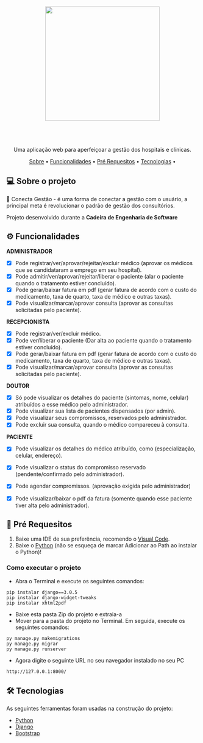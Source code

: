 <h1 align="center">
<img src="https://user-images.githubusercontent.com/82779533/152694763-81546442-8f00-4144-a12c-f6bd92bfea2b.png" width="300px" />
</h1>
<br><br>
<p align="center">Uma aplicação web para aperfeiçoar a gestão dos hospitais e clínicas.</p>

<p align="center">
 <a href="#-sobre-o-projeto">Sobre</a> •
 <a href="#-funcionalidades">Funcionalidades</a> •
 <a href="#-Pré-Requesitos">Pré Requesitos</a> • 
 <a href="#-tecnologias">Tecnologias</a> • 
</p>

## 💻 Sobre o projeto

:hospital: Conecta Gestão - é uma forma de conectar a gestão com o usuário, a principal meta é revolucionar o padrão de gestão dos consultórios.

Projeto desenvolvido durante a **Cadeira de Engenharia de Software** 

## ⚙️ Funcionalidades

**ADMINISTRADOR**
  - [x] Pode registrar/ver/aprovar/rejeitar/excluir médico (aprovar os médicos que se candidataram a emprego em seu hospital).
  - [x] Pode admitir/ver/aprovar/rejeitar/liberar o paciente (alar o paciente quando o tratamento estiver concluído).
  - [x] Pode gerar/baixar fatura em pdf (gerar fatura de acordo com o custo do medicamento, taxa de quarto, taxa de médico e outras taxas).
  - [x] Pode visualizar/marcar/aprovar consulta (aprovar as consultas solicitadas pelo paciente).
  
  **RECEPCIONISTA**
  - [x] Pode registrar/ver/excluir médico.
  - [x] Pode ver/liberar o paciente (Dar alta ao paciente quando o tratamento estiver concluído).
  - [x] Pode gerar/baixar fatura em pdf (gerar fatura de acordo com o custo do medicamento, taxa de quarto, taxa de médico e outras taxas).
  - [x] Pode visualizar/marcar/aprovar consulta (aprovar as consultas solicitadas pelo paciente).
  
  **DOUTOR**
  - [x] Só pode visualizar os detalhes do paciente (sintomas, nome, celular) atribuídos a esse médico pelo administrador.
  - [x] Pode visualizar sua lista de pacientes dispensados (por admin).
  - [x] Pode visualizar seus compromissos, reservados pelo administrador.
  - [x] Pode excluir sua consulta, quando o médico compareceu à consulta.
  
  **PACIENTE** 
  - [x] Pode visualizar os detalhes do médico atribuído, como (especialização, celular, endereço).
  - [x] Pode visualizar o status do compromisso reservado (pendente/confirmado pelo administrador).
  - [x] Pode agendar compromissos. (aprovação exigida pelo administrador)
  - [x] Pode visualizar/baixar o pdf da fatura (somente quando esse paciente tiver alta pelo administrador).
  
  
  ## 🚀 Pré Requesitos
1. Baixe uma IDE de sua preferência, recomendo o [Visual Code](https://code.visualstudio.com/download).
2. Baixe o [Python](https://www.python.org/) (não se esqueça de marcar Adicionar ao Path ao instalar o Python)!

### Como executar o projeto
- Abra o Terminal e execute os seguintes comandos:
```
pip instalar django==3.0.5
pip instalar django-widget-tweaks
pip instalar xhtml2pdf
```
- Baixe esta pasta Zip do projeto e extraia-a
- Mover para a pasta do projeto no Terminal. Em seguida, execute os seguintes comandos:
```
py manage.py makemigrations
py manage.py migrar
py manage.py runserver
```
- Agora digite o seguinte URL no seu navegador instalado no seu PC
```
http://127.0.0.1:8000/
```

## 🛠 Tecnologias

As seguintes ferramentas foram usadas na construção do projeto:

- [Python](https://www.python.org/)
- [Django](https://www.djangoproject.com/)
- [Bootstrap](https://getbootstrap.com/)
